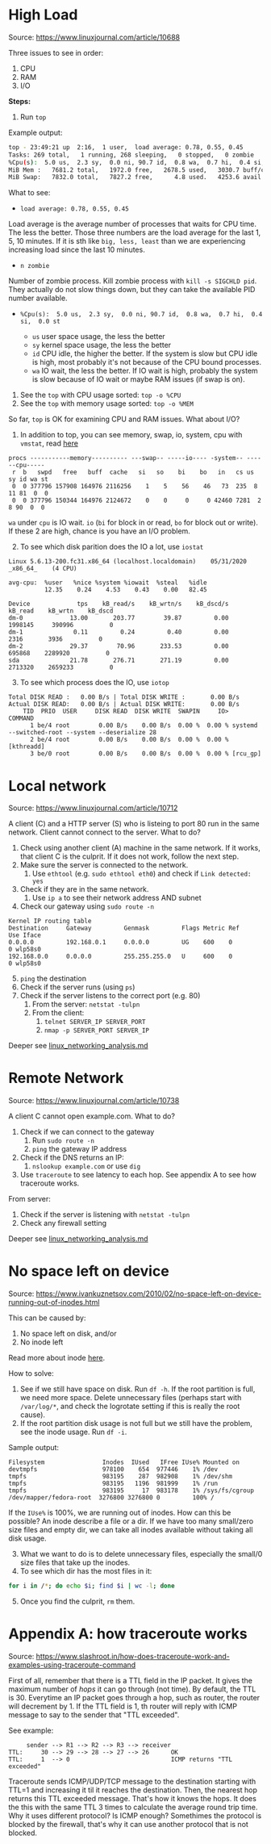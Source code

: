# High Load

Source: https://www.linuxjournal.com/article/10688

Three issues to see in order:

1. CPU
2. RAM
3. I/O

**Steps:**

1. Run `top`

Example output:

```bash
top - 23:49:21 up  2:16,  1 user,  load average: 0.78, 0.55, 0.45
Tasks: 269 total,   1 running, 268 sleeping,   0 stopped,   0 zombie
%Cpu(s):  5.0 us,  2.3 sy,  0.0 ni, 90.7 id,  0.8 wa,  0.7 hi,  0.4 si,  0.0 st
MiB Mem :   7681.2 total,   1972.0 free,   2678.5 used,   3030.7 buff/cache
MiB Swap:   7832.0 total,   7827.2 free,      4.8 used.   4253.6 avail Mem
```

What to see:

- `load average: 0.78, 0.55, 0.45`

Load average is the average number of processes that waits for CPU time. The less the better. Those three numbers are the load average for the last 1, 5, 10 minutes. If it is sth like `big, less, least` than we are experiencing increasing load since the last 10 minutes.

- `n zombie`

Number of zombie process. Kill zombie process with `kill -s SIGCHLD pid`. They actually do not slow things down, but they can take the available PID number available.

- `%Cpu(s):  5.0 us,  2.3 sy,  0.0 ni, 90.7 id,  0.8 wa,  0.7 hi,  0.4 si,  0.0 st`

  - `us` user space usage, the less the better
  - `sy` kernel space usage, the less the better
  - `id` CPU idle, the higher the better. If the system is slow but CPU idle is high, most probably it's not because of the CPU bound processes.
  - `wa` IO wait, the less the better. If IO wait is high, probably the system is slow because of IO wait or maybe RAM issues (if swap is on).

1. See the `top` with CPU usage sorted: `top -o %CPU`
2. See the `top` with memory usage sorted: `top -o %MEM`

So far, `top` is OK for examining CPU and RAM issues. What about I/O?

1. In addition to top, you can see memory, swap, io, system, cpu with `vmstat`, read [here](linux_io_notes.md#vmstat)

```
procs -----------memory---------- ---swap-- -----io---- -system-- ------cpu-----
 r  b   swpd   free   buff  cache   si   so    bi    bo   in   cs us sy id wa st
 0  0 377796 157908 164976 2116256    1    5    56    46   73  235  8 11 81  0  0
 0  0 377796 150344 164976 2124672    0    0     0     0 42460 7281  2  8 90  0  0
```

`wa` under `cpu` is IO wait. `io` (`bi` for block in or read, `bo` for block out or write). If these 2 are high, chance is you have an I/O problem.

2. To see which disk parition does the IO a lot, use `iostat`

```
Linux 5.6.13-200.fc31.x86_64 (localhost.localdomain) 	05/31/2020 	_x86_64_	(4 CPU)

avg-cpu:  %user   %nice %system %iowait  %steal   %idle
          12.35    0.24    4.53    0.43    0.00   82.45

Device             tps    kB_read/s    kB_wrtn/s    kB_dscd/s    kB_read    kB_wrtn    kB_dscd
dm-0             13.00       203.77        39.87         0.00    1998145     390996          0
dm-1              0.11         0.24         0.40         0.00       2316       3936          0
dm-2             29.37        70.96       233.53         0.00     695868    2289920          0
sda              21.78       276.71       271.19         0.00    2713320    2659233          0
```

3. To see which process does the IO, use `iotop`

```
Total DISK READ :	0.00 B/s | Total DISK WRITE :       0.00 B/s
Actual DISK READ:	0.00 B/s | Actual DISK WRITE:       0.00 B/s
    TID  PRIO  USER     DISK READ  DISK WRITE  SWAPIN     IO>    COMMAND                                            
      1 be/4 root        0.00 B/s    0.00 B/s  0.00 %  0.00 % systemd --switched-root --system --deserialize 28
      2 be/4 root        0.00 B/s    0.00 B/s  0.00 %  0.00 % [kthreadd]
      3 be/0 root        0.00 B/s    0.00 B/s  0.00 %  0.00 % [rcu_gp]
```

# Local network

Source: https://www.linuxjournal.com/article/10712

A client (C) and a HTTP server (S) who is listeing to port 80 run in the same network. Client cannot connect to the server. What to do?

1. Check using another client (A) machine in the same network. If it works, that client C is the culprit. If it does not work, follow the next step.
2. Make sure the server is connected to the network.
   1. Use `ethtool` (e.g. `sudo ethtool eth0`) and check if `Link detected: yes`
3. Check if they are in the same network.
   1. Use `ip a` to see their network address AND subnet
4. Check our gateway using `sudo route -n`

```
Kernel IP routing table
Destination     Gateway         Genmask         Flags Metric Ref    Use Iface
0.0.0.0         192.168.0.1     0.0.0.0         UG    600    0        0 wlp58s0
192.168.0.0     0.0.0.0         255.255.255.0   U     600    0        0 wlp58s0
```

5. `ping` the destination
6. Check if the server runs (using `ps`)
7. Check if the server listens to the correct port (e.g. 80)
   1. From the server: `netstat -tulpn`
   2. From the client: 
      1. `telnet SERVER_IP SERVER_PORT`
      2. `nmap -p SERVER_PORT SERVER_IP`

Deeper see [linux_networking_analysis.md](linux_networking_analysis.md)

# Remote Network

Source: https://www.linuxjournal.com/article/10738

A client C cannot open example.com. What to do?

1. Check if we can connect to the gateway
   1. Run `sudo route -n`
   2. `ping` the gateway IP address
2. Check if the DNS returns an IP:
   1. `nslookup example.com` or use `dig`
3. Use `traceroute` to see latency to each hop. See appendix A to see how traceroute works.

From server:
1. Check if the server is listening with `netstat -tulpn`
2. Check any firewall setting

Deeper see [linux_networking_analysis.md](linux_networking_analysis.md)

# No space left on device

Source: https://www.ivankuznetsov.com/2010/02/no-space-left-on-device-running-out-of-inodes.html

This can be caused by:

1. No space left on disk, and/or
2. No inode left

Read more about inode [here](linux_file_system_basic.md#inode).

How to solve:

1. See if we still have space on disk. Run `df -h`. If the root partition is full, we need more space. Delete unnecessary files (perhaps start with `/var/log/*`, and check the logrotate setting if this is really the root cause).
2. If the root partition disk usage is not full but we still have the problem, see the inode usage. Run `df -i`.

Sample output: 

```
Filesystem                Inodes  IUsed   IFree IUse% Mounted on
devtmpfs                  978100    654  977446    1% /dev
tmpfs                     983195    287  982908    1% /dev/shm
tmpfs                     983195   1196  981999    1% /run
tmpfs                     983195     17  983178    1% /sys/fs/cgroup
/dev/mapper/fedora-root  3276800 3276800 0         100% /
```

If the `IUse%` is 100%, we are running out of inodes. How can this be possible? An inode describe a file or a dir. If we have too many small/zero size files and empty dir, we can take all inodes available without taking all disk usage.

3. What we want to do is to delete unnecessary files, especially the small/0 size files that take up the inodes.
4. To see which dir has the most files in it:

```bash
for i in /*; do echo $i; find $i | wc -l; done
```

5. Once you find the culprit, `rm` them.

# Appendix A: how traceroute works

Source: https://www.slashroot.in/how-does-traceroute-work-and-examples-using-traceroute-command

First of all, remember that there is a TTL field in the IP packet. It gives the maximum number of *hops* it can go through (not time). By default, the TTL is 30. Everytime an IP packet goes through a hop, such as router, the router will decrement by 1. If the TTL field is 1, th router will reply with ICMP message to say to the sender that "TTL exceeded".

See example:

```
     sender --> R1 --> R2 --> R3 --> receiver
TTL:     30 --> 29 --> 28 --> 27 --> 26      OK
TTL:     1  --> 0                            ICMP returns "TTL exceeded" 
```

Traceroute sends ICMP/UDP/TCP message to the destination starting with TTL=1 and increasing it til it reaches the destination. Then, the nearest hop returns this TTL exceeded message. That's how it knows the hops. It does the this with the same TTL 3 times to calculate the average round trip time. Why it uses different protocol? Is ICMP enough? Somethimes the protocol is blocked by the firewall, that's why it can use another protocol that is not blocked.
